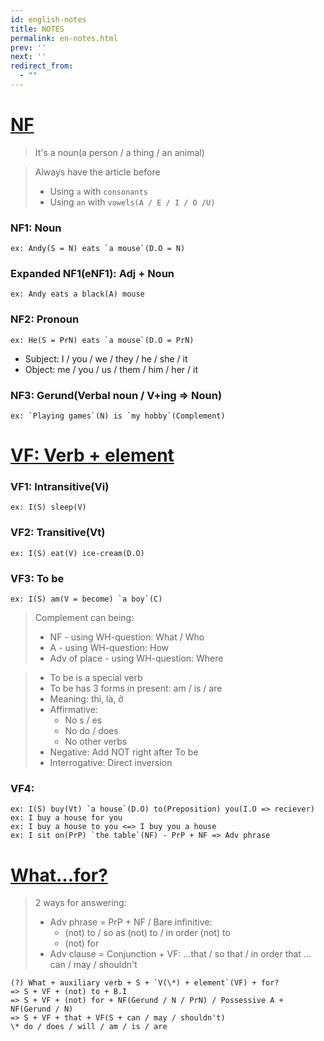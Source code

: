 ```yaml
---
id: english-notes
title: NOTES
permalink: en-notes.html
prev: ''
next: ''
redirect_from:
  - ""
---
```


<link rel="stylesheet" href="https://maxcdn.bootstrapcdn.com/bootstrap/3.3.7/css/bootstrap.min.css" integrity="sha384-BVYiiSIFeK1dGmJRAkycuHAHRg32OmUcww7on3RYdg4Va+PmSTsz/K68vbdEjh4u" crossorigin="anonymous">
<script>
  var autoGenCSSEl = document.head.querySelector('link');
  document.head.removeChild(autoGenCSSEl);
</script>

# <a name="nf"></a>[NF](#nf)

> It's a noun(a person / a thing / an animal)

> Always have the article before
> - Using `a` with `consonants`
> - Using `an` with `vowels(A / E / I / O /U)`

### NF1: Noun
    ex: Andy(S = N) eats `a mouse`(D.O = N)

### Expanded NF1(eNF1): Adj + Noun
    ex: Andy eats a black(A) mouse

### NF2: Pronoun
    ex: He(S = PrN) eats `a mouse`(D.O = PrN)
- Subject: I / you / we / they / he / she / it
- Object: me / you / us / them / him / her / it

### NF3: Gerund(Verbal noun / V+ing => Noun)
    ex: `Playing games`(N) is `my hobby`(Complement)
    
# <a name="vf"></a>[VF: Verb + element](#vf)

### VF1: Intransitive(Vi)
    ex: I(S) sleep(V)
    
### VF2: Transitive(Vt)
    ex: I(S) eat(V) ice-cream(D.O)
    
### VF3: To be
    ex: I(S) am(V = become) `a boy`(C)
    
> Complement can being:
> - NF - using WH-question: What / Who
> - A - using WH-question: How
> - Adv of place - using WH-question: Where

> - To be is a special verb
> - To be has 3 forms in present: am / is / are
> - Meaning: thì, là, ở
> - Affirmative:
>   + No s / es
>   + No do / does
>   + No other verbs
> - Negative: Add NOT right after To be
> - Interrogative: Direct inversion

### VF4:
    ex: I(S) buy(Vt) `a house`(D.O) to(Preposition) you(I.O => reciever)
    ex: I buy a house for you
    ex: I buy a house to you <=> I buy you a house
    ex: I sit on(PrP) `the table`(NF) - PrP + NF => Adv phrase

# <a name="wfor"></a>[What...for?](#wfor)

> 2 ways for answering:
> - Adv phrase = PrP + NF / Bare infinitive:
>   - (not) to / so as (not) to / in order (not) to
>   - (not) for
> - Adv clause = Conjunction + VF: ...that / so that / in order that ... can / may / shouldn't

    (?) What + auxiliary verb + S + `V(\*) + element`(VF) + for?
    => S + VF + (not) to + B.I
    => S + VF + (not) for + NF(Gerund / N / PrN) / Possessive A + NF(Gerund / N)
    => S + VF + that + VF(S + can / may / shouldn't)
    \* do / does / will / am / is / are
